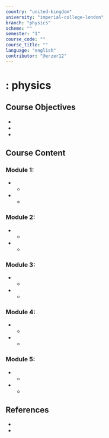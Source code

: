 ```yaml
---
country: "united-kingdom"
university: "imperial-college-london"
branch: "physics"
scheme: ""
semester: "1"
course_code: ""
course_title: ""
language: "english"
contributor: "@erzer12"
---
```

# : physics

## Course Objectives
* 
* 
* 

## Course Content
### Module 1: 
* 
  - 
* 
  - 

### Module 2: 
* 
  - 
* 
  - 

### Module 3: 
* 
  - 
* 
  - 

### Module 4: 
* 
  - 
* 
  - 

### Module 5: 
* 
  - 
* 
  - 

## References
* 
* 
